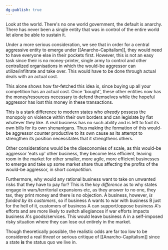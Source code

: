 ```yaml
---
dg-publish: true
---
```

Look at the world.
There's no one world government, the default is anarchy. There has never been a single entity that was in control of the entire world let alone be able to sustain it.

Under a more serious consideration, we see that in order for a central aggressive entity to emerge under [[Anarcho-Capitalism]], they would need to have everyone else in their pockets first.
However, this is not an easy task since their is no money-printer, single army to control and other centralized organisations in which the would-be aggressor can utilize/infiltrate and take over. This would have to be done through actual deals with an actual cost.

This alone shows how far-fetched this idea is, since buying up all your competition has an actual cost. Once 'bought', these other entities now has the money/resources necessary to defend themselves while the hopeful aggressor has lost this money in these transactions.

This is a stark difference to modern states who _already_ possess the monopoly on violence within their own borders and can legislate by fiat whatever they like.
A real business has no such ability and is left to foot its own bills for its own shenanigans.
Thus making the formation of this would-be aggressor counter productive to its own cause as its attempt to strengthen its position necessitates that it strengthens others.

Other considerations would be the diseconomies of scale, as this would-be aggressor 'eats up' other business, they become less efficient, leaving room in the market for other smaller, more agile, more efficient businesses to emerge and take up some market share thus affecting the profits of the would-be aggressor, in short _competition_.

Furthermore, why would any rational business want to take on unwanted risks that they have to pay for? This is the _key difference_ as to why states engage in wars/territorial expansions etc, as they answer to no one, they tax, they print money and there is no objection. 
A business, however, _is funded by its customers_, so if business A wants to war with business B just for the hell of it, customers of business A can support/oppose business A's efforts and are more likely to switch allegiances if war efforts impacts business A's goods/services. This would leave business A in a self-imposed risky situation where they can lose out entirely in the market.

Though theoretically possible, the realistic odds are far too low to be considered a real _threat_ or serious critique of [[Anarcho-Capitalism]] since a state **is** the status quo we live in.


